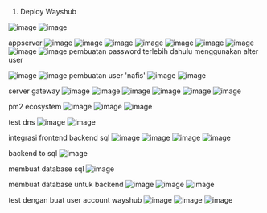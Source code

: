 1. Deploy Wayshub

![image](https://user-images.githubusercontent.com/52950376/230357155-ada5cfcc-cf50-4c28-b1cd-66708a0c6a6f.png)
![image](https://user-images.githubusercontent.com/52950376/230365328-57de95be-10a7-4edf-a3ba-ec302d0292d8.png)

appserver
![image](https://user-images.githubusercontent.com/52950376/230379636-4b9a2a79-572d-4649-a13b-b402da383542.png)
![image](https://user-images.githubusercontent.com/52950376/230380063-9c1d30b5-5e2c-4695-8047-2e6029a8c731.png)
![image](https://user-images.githubusercontent.com/52950376/230380525-74703f2e-97e8-4747-b31f-87326f76f25c.png)
![image](https://user-images.githubusercontent.com/52950376/230381528-5f59d281-c98d-46ce-b4ea-852668475421.png)
![image](https://user-images.githubusercontent.com/52950376/230382127-ea10cc08-0da0-43d0-a88d-6f9aa8a43da4.png)
![image](https://user-images.githubusercontent.com/52950376/230382202-30b1dbb5-ca30-445f-aab9-71c4f736551f.png)
![image](https://user-images.githubusercontent.com/52950376/230382694-b791bbe9-2d12-4c25-9d18-72f4a8977a47.png)
![image](https://user-images.githubusercontent.com/52950376/230384033-6da19adf-19ac-4633-bc30-4cb5a5ea1b53.png)
![image](https://user-images.githubusercontent.com/52950376/230389687-4e8f3d27-e76e-446a-befe-11681b23b64d.png)
pembuatan password terlebih dahulu menggunakan alter user 

![image](https://user-images.githubusercontent.com/52950376/230390031-42bd2816-33cd-4856-9e1d-c7e78ca89269.png)
![image](https://user-images.githubusercontent.com/52950376/230390386-cfd74766-27ad-4483-9d92-c12dfc3e9dc9.png)
pembuatan user 'nafis'
![image](https://user-images.githubusercontent.com/52950376/230404464-a861d707-a2df-4ea6-a2d8-7db389ba2d1a.png)
![image](https://user-images.githubusercontent.com/52950376/230406303-a6432081-26b7-4aa8-8337-a8e967d4e155.png)



server gateway
![image](https://user-images.githubusercontent.com/52950376/230392856-f1a75abd-e5ce-4e59-85e6-06dce1b8e9a2.png)
![image](https://user-images.githubusercontent.com/52950376/230393676-bfaaa9fc-5d14-4e74-9759-f3f7e075d095.png)
![image](https://user-images.githubusercontent.com/52950376/230394429-1f006614-8f18-4d80-8a6b-d9edc187c7a2.png)
![image](https://user-images.githubusercontent.com/52950376/230395730-a9dfd4fd-069d-471d-be50-79227d722a8d.png)
![image](https://user-images.githubusercontent.com/52950376/230396086-e090dee4-fe0c-4420-9795-dc08635f2dfb.png)
![image](https://user-images.githubusercontent.com/52950376/230396275-0604e063-b5b3-44bb-95ce-7724a9d8b3a3.png)

pm2 ecosystem
![image](https://user-images.githubusercontent.com/52950376/230396944-05941d55-3f03-4e77-b1c1-db341d0345d3.png)
![image](https://user-images.githubusercontent.com/52950376/230397071-6d15f461-da40-4ed1-bf3e-21b55b9fac82.png)
![image](https://user-images.githubusercontent.com/52950376/230397501-8fc5188e-b715-43f6-a832-661f52fdaca3.png)

test dns
![image](https://user-images.githubusercontent.com/52950376/230397806-475ec8ab-9955-47de-8c7f-5f95bfb76833.png)
![image](https://user-images.githubusercontent.com/52950376/230397867-ebe1dd8e-df6e-487f-bc64-c1c293c4fba2.png)

integrasi frontend backend sql
![image](https://user-images.githubusercontent.com/52950376/230398626-5ce569c6-07e4-4c3a-bd4a-3a7b2f6639be.png)
![image](https://user-images.githubusercontent.com/52950376/230398846-085be601-87ca-4359-8db1-ac8e6376b0ba.png)
![image](https://user-images.githubusercontent.com/52950376/230399099-da23a3c2-c3b1-4706-b956-aef3942f6485.png)
![image](https://user-images.githubusercontent.com/52950376/230400280-e2077ee5-8353-4480-a402-d000dcf482e7.png)

backend to sql
![image](https://user-images.githubusercontent.com/52950376/230399989-642b4c3a-fdd8-4c15-8386-19275c22ed49.png)

membuat database sql
![image](https://user-images.githubusercontent.com/52950376/230406596-ff06ee8e-d732-4dfa-91bf-171950e558f0.png)

membuat database untuk backend
![image](https://user-images.githubusercontent.com/52950376/230407086-21642977-bfb8-45bd-ae9f-95f356deba97.png)
![image](https://user-images.githubusercontent.com/52950376/230407566-e2b4607e-49b5-4635-90bf-1e1cc4464ea2.png)
![image](https://user-images.githubusercontent.com/52950376/230407912-9095f41b-7d72-4cd0-bcd3-f34dacbc2a9d.png)
 
test dengan buat user account wayshub
![image](https://user-images.githubusercontent.com/52950376/230408750-a683c116-e540-42b1-951f-63800aaf7c72.png)
![image](https://user-images.githubusercontent.com/52950376/230497575-b82387d2-f403-4a97-823b-a7db80305d8e.png)
![image](https://user-images.githubusercontent.com/52950376/230497692-6b49d4fd-0935-41ab-8890-9659fafe4d54.png)

